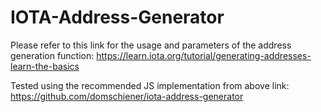 # IOTA-Address-Generator

Please refer to this link for the usage and parameters of the address generation function:
https://learn.iota.org/tutorial/generating-addresses-learn-the-basics

Tested using the recommended JS implementation from above link:
https://github.com/domschiener/iota-address-generator
